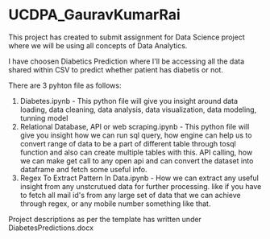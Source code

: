 # UCDPA_GauravKumarRai

This project has created to submit assignment for Data Science project where we will be using all concepts of Data Analytics.

I have choosen Diabetics Prediction where I'll be accessing all the data shared within CSV to predict whether patient has diabetis or not.

There are 3 pyhton file as follows:
1. Diabetes.ipynb - This python file will give you insight around data loading, data cleaning, data analysis, data visualization, data modeling, tunning model
2. Relational Database, API or web scraping.ipynb - This python file will give you insight how we can run sql query, how engine can help us to convert range of data to be a part of different table through tosql function and also can create multiple tables with this. API calling, how we can make get call to any open api and can convert the dataset into dataframe and fetch some useful info.
3. Regex To Extract Pattern In Data.ipynb - How we can extract any useful insight from any unstcrutued data for further processing. like if you have to fetch all mail id's from any large set of data that we can achieve through regex, or any mobile number something like that.

Project descriptions as per the template has written under DiabetesPredictions.docx
